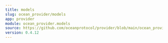 ```yaml
---
title: models
slug: ocean_provider/models
app: provider
module: ocean_provider.models
source: https://github.com/oceanprotocol/provider/blob/main/ocean_provider/models.py
version: 0.4.12
---
```

